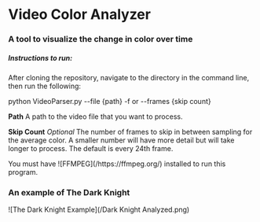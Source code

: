 # Video Color Analyzer
<h3> A tool to visualize the change in color over time </h3>

<h5>Instructions to run:</h5>

<p>After cloning the repository, navigate to the directory in the command line, then run the following:</p>
<p>python VideoParser.py --file {path} -f or --frames {skip count}</p>

<p><b>Path</b> A path to the video file that you want to process.</p>

<p><b>Skip Count</b> <i>Optional</i>  The number of frames to skip in between sampling for the average color.  A smaller number will have more detail but will take longer to process. The default is every 24th frame.</p> 

<p>You must have ![FFMPEG](/https://ffmpeg.org/) installed to run this program.</p>


<h3>An example of The Dark Knight</h3>
![The Dark Knight Example](/Dark Knight Analyzed.png)
